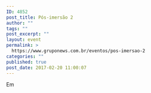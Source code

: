 ```yaml
---
ID: 4852
post_title: Pós-imersão 2
author: ""
tags: ""
post_excerpt: ""
layout: event
permalink: >
  https://www.gruponews.com.br/eventos/pos-imersao-2
categories: ""
published: true
post_date: 2017-02-20 11:00:07
---
```

Em